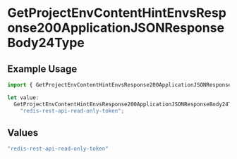 # GetProjectEnvContentHintEnvsResponse200ApplicationJSONResponseBody24Type

## Example Usage

```typescript
import { GetProjectEnvContentHintEnvsResponse200ApplicationJSONResponseBody24Type } from "@simplesagar/vercel/models/getprojectenvop.js";

let value:
  GetProjectEnvContentHintEnvsResponse200ApplicationJSONResponseBody24Type =
    "redis-rest-api-read-only-token";
```

## Values

```typescript
"redis-rest-api-read-only-token"
```